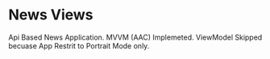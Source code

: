 # News Views
Api Based News Application.
MVVM (AAC) Implemeted. ViewModel Skipped becuase App Restrit to Portrait Mode only.
